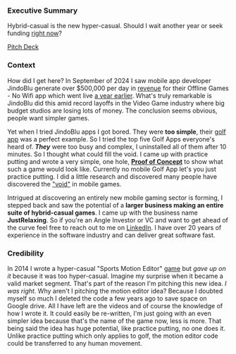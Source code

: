 <p align="center"><h3><b>Executive Summary</b></h3></p>
<p>Hybrid-casual is the new hyper-casual. Should I wait another year or seek funding <a href="https://youtu.be/bNpx7gpSqbY?t=209">right now</a>?</p>
  
<p><a href="https://github.com/jnnilson/jnnilson/blob/main/PitchDeck.pdf">Pitch Deck</a></p>

<p><h3><b>Context</b></h3></p>

<p>How did I get here? In September of 2024 I saw mobile app developer JindoBlu generate over $500,000 per day in <a href="https://youtu.be/q9groW1mOnY" target="_blank">revenue</a> for their Offline Games - No Wifi app which went live <a href="https://app.sensortower.com/android/publisher/jindoblu/JindoBlu">a year earlier</a>. What's truly remarkable is JindoBlu did this amid record layoffs in the Video Game industry where big budget studios are losing lots of money. The conclusion seems obvious, people want simpler games.</p>

<p>Yet when I tried JindoBlu apps I got bored. They were <b>too simple</b>, their <a href="https://youtu.be/B1PZZviPYgY">golf app</a> was a perfect example. So I tried the top five Golf Apps everyone's heard of. <b><i>They</i></b> were too busy and complex, I uninstalled all of them after 10 minutes. So I thought what could fill the void. I came up with practice putting and wrote a very simple, one hole, <b><a href="https://jnnilson.github.io/JustPutting/">Proof of Concept</a></b> to show what such a game would look like. Currently no mobile Golf App let's you just practice putting. I did a little research and discovered many people have discovered the <a href="https://unity.com/blog/the-shift-from-hyper-to-hybrid-games-and-why-it-matters-for-everyone">"void"</a> in mobile games.</p>  

<p>Intrigued at discovering an entirely new mobile gaming sector is forming, I stepped back and saw the potential of a <b>larger business making an entire suite of hybrid-casual games</b>. I came up with the business name <b>JustRelaxing</b>. So if you're an Angle Investor or VC and want to get ahead of the curve feel free to reach out to me on <a href="https://www.linkedin.com/in/john-nilson-1978ab9/">LinkedIn</a>. I have over 20 years of experience in the software industry and can deliver great software fast.</p>

<p><h3>Credibility</h3></p>

<p>In 2014 I wrote a hyper-casual "Sports Motion Editor" <a href="https://www.youtube.com/watch?v=jPMEMKzQ2cI&list=PLzv9Ec4NAYmEBrqGg8LMDTIR4nKOnzU6Y&index=3" target="_blank" rel="noopener noreferrer">game</a> but <i>gave up on it</i> because it was too hyper-casual. Imagine my surprise when it became a valid market segment. That's part of the reason I'm pitching this new idea. <i>I was right.</i> Why aren't I pitching the motion editor idea? Because I doubted myself so much I deleted the code a few years ago to save space on Google drive. All I have left are the videos and of course the knowledge of how I wrote it. It could easily be re-written, I'm just going with an even simpler idea because that's the name of the game now, less is more. That being said the idea has huge potential, like practice putting, no one does it. Unlike practice putting which only applies to golf, the motion editor code could be transferred to any human movement.</p>

